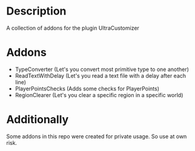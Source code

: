 # Description
A collection of addons for the plugin UltraCustomizer

# Addons
- TypeConverter (Let's you convert most primitive type to one another)
- ReadTextWithDelay (Let's you read a text file with a delay after each line)
- PlayerPointsChecks (Adds some checks for PlayerPoints)
- RegionClearer (Let's you clear a specific region in a specific world)

# Additionally
Some addons in this repo were created for private usage. So use at own risk.
